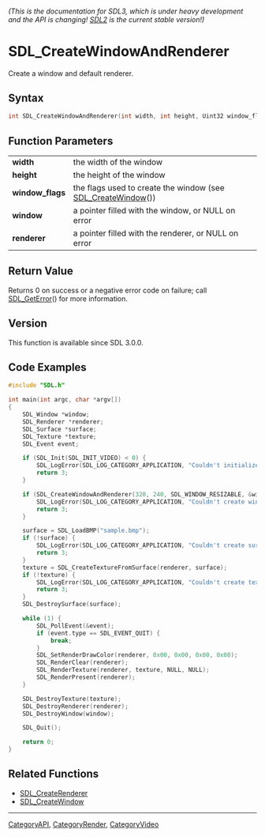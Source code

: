 ###### (This is the documentation for SDL3, which is under heavy development and the API is changing! [SDL2](https://wiki.libsdl.org/SDL2/) is the current stable version!)
# SDL_CreateWindowAndRenderer

Create a window and default renderer.

## Syntax

```c
int SDL_CreateWindowAndRenderer(int width, int height, Uint32 window_flags, SDL_Window **window, SDL_Renderer **renderer);

```

## Function Parameters

|                      |                                                                                  |
| -------------------- | -------------------------------------------------------------------------------- |
| **width**            | the width of the window                                                          |
| **height**           | the height of the window                                                         |
| **window_flags**     | the flags used to create the window (see [SDL_CreateWindow](SDL_CreateWindow)()) |
| **window**           | a pointer filled with the window, or NULL on error                               |
| **renderer**         | a pointer filled with the renderer, or NULL on error                             |

## Return Value

Returns 0 on success or a negative error code on failure; call
[SDL_GetError](SDL_GetError)() for more information.

## Version

This function is available since SDL 3.0.0.

## Code Examples

```c++
#include "SDL.h"

int main(int argc, char *argv[])
{
    SDL_Window *window;
    SDL_Renderer *renderer;
    SDL_Surface *surface;
    SDL_Texture *texture;
    SDL_Event event;

    if (SDL_Init(SDL_INIT_VIDEO) < 0) {
        SDL_LogError(SDL_LOG_CATEGORY_APPLICATION, "Couldn't initialize SDL: %s", SDL_GetError());
        return 3;
    }

    if (SDL_CreateWindowAndRenderer(320, 240, SDL_WINDOW_RESIZABLE, &window, &renderer)) {
        SDL_LogError(SDL_LOG_CATEGORY_APPLICATION, "Couldn't create window and renderer: %s", SDL_GetError());
        return 3;
    }

    surface = SDL_LoadBMP("sample.bmp");
    if (!surface) {
        SDL_LogError(SDL_LOG_CATEGORY_APPLICATION, "Couldn't create surface from image: %s", SDL_GetError());
        return 3;
    }
    texture = SDL_CreateTextureFromSurface(renderer, surface);
    if (!texture) {
        SDL_LogError(SDL_LOG_CATEGORY_APPLICATION, "Couldn't create texture from surface: %s", SDL_GetError());
        return 3;
    }
    SDL_DestroySurface(surface);

    while (1) {
        SDL_PollEvent(&event);
        if (event.type == SDL_EVENT_QUIT) {
            break;
        }
        SDL_SetRenderDrawColor(renderer, 0x00, 0x00, 0x00, 0x00);
        SDL_RenderClear(renderer);
        SDL_RenderTexture(renderer, texture, NULL, NULL);
        SDL_RenderPresent(renderer);
    }

    SDL_DestroyTexture(texture);
    SDL_DestroyRenderer(renderer);
    SDL_DestroyWindow(window);

    SDL_Quit();

    return 0;
}
```

## Related Functions

* [SDL_CreateRenderer](SDL_CreateRenderer)
* [SDL_CreateWindow](SDL_CreateWindow)

----
[CategoryAPI](CategoryAPI), [CategoryRender](CategoryRender), [CategoryVideo](CategoryVideo)


